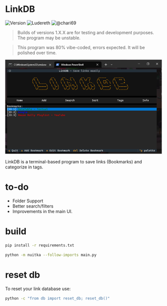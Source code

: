 # LinkDB
![Version](https://img.shields.io/badge/version-1.0.0-blueviolet) ![Ludereth](https://img.shields.io/badge/@ludereth-darkgreen) ![@chari69](https://img.shields.io/badge/@chari69-orange)

> Builds of versions 1.X.X are for testing and development purposes. The program may be unstable.

> This program was 80% vibe-coded, errors expected. It will be polished over time.

![LinkDB](/resources/screenshot.png)

LinkDB is a terminal-based program to save links (Bookmarks) and categorize in tags.

# to-do
- Folder Support
- Better search/filters
- Improvements in the main UI.

# build
```bash
pip install -r requirements.txt
```
```bash
python -m nuitka --follow-imports main.py
```

# reset db
To reset your link database use:

```bash
python -c "from db import reset_db; reset_db()"
```